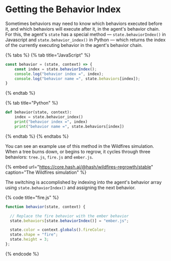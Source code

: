 # Getting the Behavior Index

Sometimes behaviors may need to know which behaviors executed before it, and which behaviors will execute after it, in the agent's behavior chain. For this, the agent's `state` has a special method — `state.behaviorIndex()` in Javascript and `state.behavior_index()` in Python — which returns the index of the currently executing behavior in the agent's behavior chain.

{% tabs %}
{% tab title="JavaScript" %}
```javascript
const behavior = (state, context) => {
    const index = state.behaviorIndex();
    console.log("behavior index =", index);
    console.log("behavior name =", state.behaviors[index]);
}
```
{% endtab %}

{% tab title="Python" %}
```python
def behavior(state, context):
    index = state.behavior_index()
    print("behavior index =", index)
    print("behavior name =", state.behaviors[index])
```
{% endtab %}
{% endtabs %}

You can see an example use of this method in the Wildfires simulation. When a tree burns down, or begins to regrow, it cycles through three behaviors: `tree.js`, `fire.js` and `ember.js`.

{% embed url="https://core.hash.ai/@hash/wildfires-regrowth/stable" caption="The Wildfires simulation" %}

The switching is accomplished by indexing into the agent's behavior array using `state.behaviorIndex()` and assigning the next behavior.

{% code title="fire.js" %}
```javascript
function behavior(state, context) {

  // Replace the fire behavior with the ember behavior
  state.behaviors[state.behaviorIndex()] = "ember.js";

  state.color = context.globals().fireColor;
  state.shape = "fire";
  state.height = 3;
};
```
{% endcode %}

